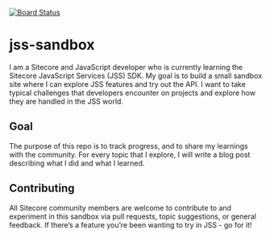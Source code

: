 [![Board Status](https://dev.azure.com/ana0378/d3cf216e-d0d3-4d66-b2f3-9d3d6f9b24bf/62f6c502-db02-437b-acbf-c7858aef7383/_apis/work/boardbadge/22179db3-2c61-4f51-bacb-5acf2fcde820)](https://dev.azure.com/ana0378/d3cf216e-d0d3-4d66-b2f3-9d3d6f9b24bf/_boards/board/t/62f6c502-db02-437b-acbf-c7858aef7383/Microsoft.RequirementCategory)
# jss-sandbox
I am a Sitecore and JavaScript developer who is currently learning the Sitecore JavaScript Services (JSS) SDK. My goal is to build a small sandbox site where I can explore JSS features and try out the API. I want to take typical challenges that developers encounter on projects and explore how they are handled in the JSS world.

## Goal
The purpose of this repo is to track progress, and to share my learnings with the community. For every topic that I explore, I will write a blog post describing what I did and what I learned.

## Contributing
All Sitecore community members are welcome to contribute to and experiment in this sandbox via pull requests, topic suggestions, or general feedback. If there’s a feature you’re been wanting to try in JSS - go for it!
